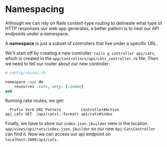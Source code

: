 # Namespacing

Although we can rely on Rails content-type routing to delineate what type of
HTTP responses our web app generates, a better pattern is to nest our API
endpoints under a namespace.

A **namespace** is just a subset of controllers that live under a specific URL.

We'll start off by creating a new controller: `rails g controller api/cats`,
which is created in the `app/controllers/api/cats_controller.rb` file. Then we
need to tell our router about our new controller:

```rb
# config/routes.rb

namespace :api do
	resources :cats, only: [:index]
end
```

Running rake routes, we get:

```
  Prefix Verb URI Pattern         Controller#Action
api_cats GET  /api/cats(.:format) api/cats#index
```

Finally, we have to store our `index.json.jbuilder` view in the location 
`app/views/api/cats/index.json.jbuilder` so our new `Api:CatsController` can
find it. Now we can access our api endpoint on `localhost:3000/api/cats`.
